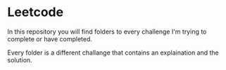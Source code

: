 # Leetcode

In this repository you will find folders to every challenge I'm trying to complete or have completed.

Every folder is a different challange that contains an explaination and the solution.

